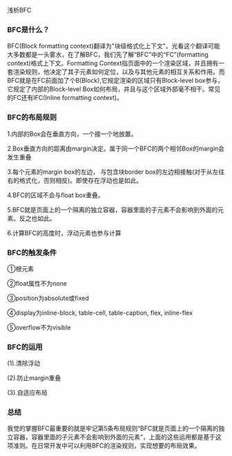 浅析BFC
### BFC是什么？
BFC(Block formatting context)翻译为"块级格式化上下文"。光看这个翻译可能大多数都是一头雾水，在了解BFC，我们先了解“BFC”中的“FC”(formatting context)格式上下文。Formatting Context指页面中的一个渲染区域，并且拥有一套渲染规则，他决定了其子元素如何定位，以及与其他元素的相互关系和作用。而BFC就是在FC前面加了个B(Block),它规定渲染的区域只有Block-level box参与，它规定了内部的Block-level Box如何布局，并且与这个区域外部毫不相干。常见的FC还有IFC(Inline formatting context)。
### BFC的布局规则
1.内部的Box会在垂直方向，一个接一个地放置。

2.Box垂直方向的距离由margin决定。属于同一个BFC的两个相邻Box的margin会发生重叠

3.每个元素的margin box的左边， 与包含块border box的左边相接触(对于从左往右的格式化，否则相反)。即使存在浮动也是如此。

4.BFC的区域不会与float box重叠。

5.BFC就是页面上的一个隔离的独立容器，容器里面的子元素不会影响到外面的元素。反之也如此。

6.计算BFC的高度时，浮动元素也参与计算
### BFC的触发条件
①根元素

②float属性不为none

③position为absolute或fixed

④display为inline-block, table-cell, table-caption, flex, inline-flex

⑤overflow不为visible
### BFC的运用
(1).清除浮动

(2).防止margin重叠

(3).自适应布局
### 总结
我觉的掌握BFC最重要的就是牢记第5条布局规则“BFC就是页面上的一个隔离的独立容器，容器里面的子元素不会影响到外面的元素”，上面的这些运用都是基于这项准则。在日常开发中可以利用BFC的渲染规则，实现想要的布局效果。



